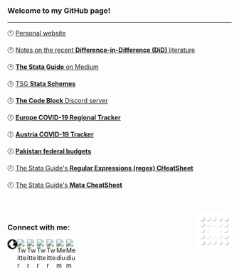 ### Welcome to my GitHub page!

---

:clock12: [Personal website](https://asjadnaqvi.github.io/)

:clock1: [Notes on the recent **Difference-in-Difference (DiD)** literature](https://github.com/asjadnaqvi/DiD)

:clock2: [**The Stata Guide** on Medium](https://medium.com/the-stata-guide)

:clock3: [TSG **Stata Schemes**](https://github.com/asjadnaqvi/Stata-schemes)

:clock4: [**The Code Block** Discord server](https://discord.gg/qpHZtX6Xkk)

:clock5: [**Europe COVID-19 Regional Tracker**](https://github.com/asjadnaqvi/COVID19-European-Regional-Tracker)

:clock6: [**Austria COVID-19 Tracker**](https://github.com/asjadnaqvi/Austria-COVID-19-Tracker)

:clock7: [**Pakistan federal budgets**](https://asjadnaqvi.github.io/Pakistan-national-budgets/)

:clock8: [The Stata Guide's **Regular Expressions (regex) CHeatSheet**](https://github.com/asjadnaqvi/The-Stata-Guide/blob/master/Stata_regex_cheatsheet_v1.pdf)

:clock8: [The Stata Guide's **Mata CheatSheet**](https://github.com/asjadnaqvi/The-Stata-Guide/blob/master/MATA_cheatsheet_v3.pdf)


<br />
<br />

 <img align="right" alt="GIF" src="bubbles.gif" width="80"/>


### Connect with me:



[<img align="left" alt="Website" width="22px" src="https://raw.githubusercontent.com/iconic/open-iconic/master/svg/globe.svg" />][website]
[<img align="left" alt="Twitter" width="22px" src="https://cdn.jsdelivr.net/npm/simple-icons@v5/icons/linkedin.svg" />][linkedin]
[<img align="left" alt="Twitter" width="22px" src="https://cdn.jsdelivr.net/npm/simple-icons@v5/icons/researchgate.svg" />][researchgate]
[<img align="left" alt="Twitter" width="22px" src="https://cdn.jsdelivr.net/npm/simple-icons@v5/icons/googlescholar.svg" />][googlescholar]
[<img align="left" alt="Twitter" width="22px" src="https://cdn.jsdelivr.net/npm/simple-icons@v5/icons/twitter.svg" />][twitter]
[<img align="left" alt="Medium"  width="22px" src="https://cdn.jsdelivr.net/npm/simple-icons@v5/icons/medium.svg" />][medium]
[<img align="left" alt="Medium"  width="22px" src="https://cdn.jsdelivr.net/npm/simple-icons@v5/icons/discord.svg" />][discord]


[website]: https://asjadnaqvi.github.io/
[twitter]: https://twitter.com/AsjadNaqvi
[medium]: https://medium.com/the-stata-guide
[discord]: https://discord.gg/qpHZtX6Xkk
[linkedin]:https://www.linkedin.com/in/asjad-naqvi-phd-9a539512/
[researchgate]: https://www.researchgate.net/profile/Asjad-Naqvi-2
[googlescholar]: https://scholar.google.com/citations?user=oWGGVpYAAAAJ&hl=en

  
<br />



<!--- ![GitHub stats](https://github-readme-stats.vercel.app/api?username=asjadnaqvi&show_icons=true&hide=prs,issues&hide_title=true)  --->

<!--- <img align="left" src="https://github-readme-stats.vercel.app/api/top-langs/?username=asjadnaqvi&layout=compact&hide=batchfile" alt="asjadnaqvi" />  --->


 <!---*1: Mathematics is the language of nature. 2: Everything around us can be represented and understood through numbers. 3: If you graph the numbers of any system, patterns emerge. (Pi, 1998)* --->



